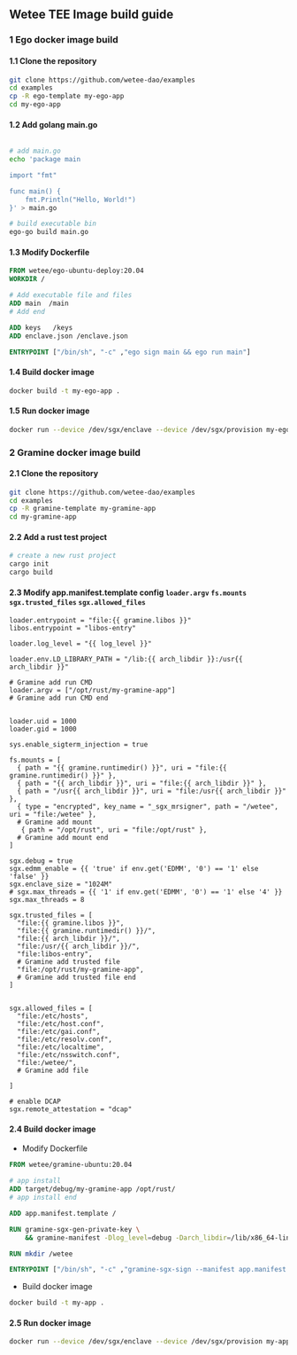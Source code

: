 ## Wetee TEE Image build guide

### 1 Ego docker image build
#### 1.1 Clone the repository 
```bash
git clone https://github.com/wetee-dao/examples
cd examples
cp -R ego-template my-ego-app
cd my-ego-app
```

#### 1.2 Add golang main.go
```bash

# add main.go
echo 'package main

import "fmt"

func main() {
    fmt.Println("Hello, World!")
}' > main.go

# build executable bin
ego-go build main.go

```

#### 1.3 Modify Dockerfile
```dockerfile
FROM wetee/ego-ubuntu-deploy:20.04
WORKDIR /

# Add executable file and files
ADD main  /main
# Add end

ADD keys   /keys
ADD enclave.json /enclave.json

ENTRYPOINT ["/bin/sh", "-c" ,"ego sign main && ego run main"]
```

#### 1.4 Build docker image
```bash
docker build -t my-ego-app .
```

#### 1.5 Run docker image
```bash
docker run --device /dev/sgx/enclave --device /dev/sgx/provision my-ego-app
```


### 2 Gramine docker image build
#### 2.1 Clone the repository 
```bash
git clone https://github.com/wetee-dao/examples
cd examples
cp -R gramine-template my-gramine-app
cd my-gramine-app
```

#### 2.2 Add a rust test project

```bash
# create a new rust project
cargo init
cargo build
```

#### 2.3 Modify app.manifest.template config `loader.argv` `fs.mounts` `sgx.trusted_files` `sgx.allowed_files`
```
loader.entrypoint = "file:{{ gramine.libos }}"
libos.entrypoint = "libos-entry"

loader.log_level = "{{ log_level }}"

loader.env.LD_LIBRARY_PATH = "/lib:{{ arch_libdir }}:/usr{{ arch_libdir }}"

# Gramine add run CMD
loader.argv = ["/opt/rust/my-gramine-app"]
# Gramine add run CMD end


loader.uid = 1000
loader.gid = 1000

sys.enable_sigterm_injection = true

fs.mounts = [
  { path = "{{ gramine.runtimedir() }}", uri = "file:{{ gramine.runtimedir() }}" },
  { path = "{{ arch_libdir }}", uri = "file:{{ arch_libdir }}" },
  { path = "/usr{{ arch_libdir }}", uri = "file:/usr{{ arch_libdir }}" },
  { type = "encrypted", key_name = "_sgx_mrsigner", path = "/wetee", uri = "file:/wetee" },
  # Gramine add mount
   { path = "/opt/rust", uri = "file:/opt/rust" },
  # Gramine add mount end
]

sgx.debug = true
sgx.edmm_enable = {{ 'true' if env.get('EDMM', '0') == '1' else 'false' }}
sgx.enclave_size = "1024M"
# sgx.max_threads = {{ '1' if env.get('EDMM', '0') == '1' else '4' }}
sgx.max_threads = 8

sgx.trusted_files = [
  "file:{{ gramine.libos }}",
  "file:{{ gramine.runtimedir() }}/",
  "file:{{ arch_libdir }}/",
  "file:/usr/{{ arch_libdir }}/",
  "file:libos-entry",
  # Gramine add trusted file
  "file:/opt/rust/my-gramine-app",
  # Gramine add trusted file end
]


sgx.allowed_files = [
  "file:/etc/hosts",
  "file:/etc/host.conf",
  "file:/etc/gai.conf",
  "file:/etc/resolv.conf",
  "file:/etc/localtime",
  "file:/etc/nsswitch.conf",
  "file:/wetee/",
  # Gramine add file

]

# enable DCAP
sgx.remote_attestation = "dcap"
```

#### 2.4 Build docker image
- Modify Dockerfile
```dockerfile
FROM wetee/gramine-ubuntu:20.04

# app install
ADD target/debug/my-gramine-app /opt/rust/
# app install end

ADD app.manifest.template /

RUN gramine-sgx-gen-private-key \
    && gramine-manifest -Dlog_level=debug -Darch_libdir=/lib/x86_64-linux-gnu app.manifest.template app.manifest

RUN mkdir /wetee

ENTRYPOINT ["/bin/sh", "-c" ,"gramine-sgx-sign --manifest app.manifest --output app.manifest.sgx && gramine-sgx app"]
```


- Build docker image
```bash
docker build -t my-app .
```

#### 2.5 Run docker image
```bash
docker run --device /dev/sgx/enclave --device /dev/sgx/provision my-app
```
